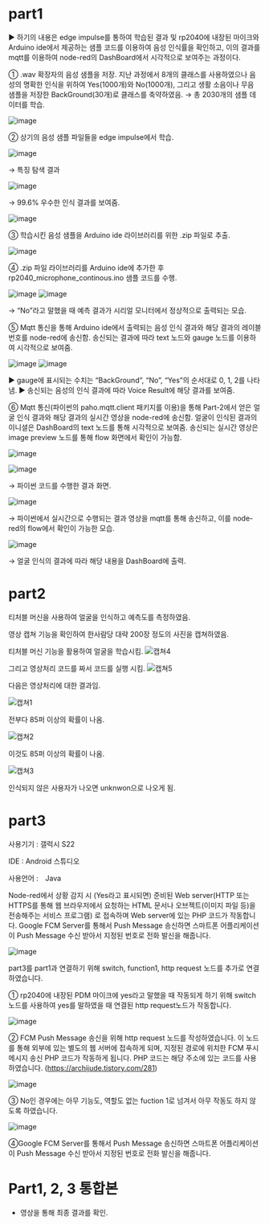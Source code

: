 # part1
▶ 하기의 내용은 edge impulse를 통하여 학습된 결과 및 rp2040에 내장된 마이크와 Arduino ide에서 제공하는 샘플 코드를 이용하여 음성 인식률을 확인하고, 이의 결과를 mqtt를 이용하여 node-red의 DashBoard에서 시각적으로 보여주는 과정이다. 

①	.wav 확장자의 음성 샘플을 저장. 
지난 과정에서 8개의 클래스를 사용하였으나 음성의 명확한 인식을 위하여 Yes(1000개)와 No(1000개), 그리고 생활 소음이나 무음 샘플을 저장한 BackGround(30개)로 클래스를 축약하였음. 
→ 총 2030개의 샘플 데이터를 학습. 

![image](https://github.com/wjh1212/Capstone-Design/assets/103232862/6ceaff67-71f3-477e-890e-c8eadc2bb2fc)

②	 상기의 음성 샘플 파일들을 edge impulse에서 학습.

![image](https://github.com/wjh1212/Capstone-Design/assets/103232862/f1109415-3524-4405-8601-d2ad61799a8a)

→ 특징 탐색 결과

![image](https://github.com/wjh1212/Capstone-Design/assets/103232862/59fc05ad-4f49-42ef-b1db-d566d0acb3b7)

→ 99.6% 우수한 인식 결과를 보여줌.

![image](https://github.com/wjh1212/Capstone-Design/assets/103232862/8cab8a16-f831-41d5-9027-e2010e664b74)

③	학습시킨 음성 샘플을 Arduino ide 라이브러리를 위한 .zip 파일로 추출.

![image](https://github.com/wjh1212/Capstone-Design/assets/103232862/2e3096fe-9677-4f8d-9a07-5dd834979cc3)

④	.zip 파일 라이브러리를 Arduino ide에 추가한 후 rp2040_microphone_continous.ino 샘플 코드를 수행. 

![image](https://github.com/wjh1212/Capstone-Design/assets/103232862/46505fe9-a9c8-475b-b82d-2f6b3fb1c063)
![image](https://github.com/wjh1212/Capstone-Design/assets/103232862/6f0baabf-8080-44ce-bbea-78db8b8c0479)

→ “No”라고 말했을 때 예측 결과가 시리얼 모니터에서 정상적으로 출력되는 모습. 

⑤	Mqtt 통신을 통해 Arduino ide에서 출력되는 음성 인식 결과와 해당 결과의 레이블 번호를 node-red에 송신함. 송신되는 결과에 따라 text 노드와 gauge 노드를 이용하여 시각적으로 보여줌. 

![image](https://github.com/wjh1212/Capstone-Design/assets/103232862/1e8a9f77-3e6b-4bf5-9fc6-4127d26ebb6d)
![image](https://github.com/wjh1212/Capstone-Design/assets/103232862/e7ecd526-56a3-4bff-9410-b677499ec9a4)

▶ gauge에 표시되는 수치는 “BackGround”, “No”, “Yes”의 순서대로 0, 1, 2를 나타냄.
▶ 송신되는 음성의 인식 결과에 따라 Voice Result에 해당 결과를 보여줌. 

⑥	Mqtt 통신(파이썬의 paho.mqtt.client 패키지를 이용)을 통해 Part-2에서 얻은 얼굴 인식 결과와 해당 결과의 실시간 영상을 node-red에 송신함. 얼굴이 인식된 결과의 이니셜은 DashBoard의 text 노드를 통해 시각적으로 보여줌. 송신되는 실시간 영상은 image preview 노드를 통해 flow 화면에서 확인이 가능함. 

![image](https://github.com/wjh1212/Capstone-Design/assets/103232862/8238e7fa-68b6-4ed0-8929-74283803254d)

![image](https://github.com/wjh1212/Capstone-Design/assets/103232862/609f9264-6856-49e3-b8ce-87244986069d)

→ 파이썬 코드를 수행한 결과 화면.

![image](https://github.com/wjh1212/Capstone-Design/assets/103232862/38318160-b51e-4767-9ddf-a2c447e782cb)

→ 파이썬에서 실시간으로 수행되는 결과 영상을 mqtt를 통해 송신하고, 이를 node-red의 flow에서 확인이 가능한 모습.

![image](https://github.com/wjh1212/Capstone-Design/assets/103232862/89da4aa3-dd4b-41ca-aeb3-51cfab0efebd)

→ 얼굴 인식의 결과에 따라 해당 내용을 DashBoard에 출력.



# part2

티처블 머신을 사용하여 얼굴을 인식하고 예측도를 측정하였음.

영상 캡쳐 기능을 확인하여 한사람당 대략 200장 정도의 사진을 캡쳐하였음.

티처블 머신 기능을 활용하여 얼굴을 학습시킴.
![캡쳐4](https://github.com/wjh1212/Capstone-Design/assets/103232862/bb19c920-f0f2-441a-86d6-d6f26ddff68b)

그리고 영상처리 코드를 짜서 코드를 실행 시킴.
![캡쳐5](https://github.com/wjh1212/Capstone-Design/assets/103232862/bc454a20-d5bf-4841-b1cc-f7a660843e29)

 다음은 영상처리에 대한 결과임.

![캡쳐1](https://github.com/wjh1212/Capstone-Design/assets/103232862/5bccb113-c6c1-4828-866d-decc491c14bf)



 전부다 85퍼 이상의 확률이 나옴.

![캡쳐2](https://github.com/wjh1212/Capstone-Design/assets/103232862/95e801cb-aaf7-48b4-8413-4e26f79bd660)

이것도 85퍼 이상의 확률이 나옴.

![캡쳐3](https://github.com/wjh1212/Capstone-Design/assets/103232862/5e259914-f8f9-49d6-b21b-4e5e374cff20)

인식되지 않은 사용자가 나오면 unknwon으로 나오게 됨.



# part3

사용기기 : 갤럭시 S22

IDE : Android 스튜디오

사용언어 :　Java

Node-red에서 상황 감지 시 (Yes라고 표시되면) 준비된 Web server(HTTP 또는 HTTPS를 통해 웹 브라우저에서 요청하는 HTML 문서나 오브젝트(이미지 파일 등)을 전송해주는 서비스 프로그램) 로 접속하며 Web server에 있는 PHP 코드가 작동합니다. Google FCM Server를 통해서 Push Message 송신하면 스마트폰 어플리케이션이 Push Message 수신 받아서 지정된 번호로 전화 발신을 해줍니다.


![image](https://github.com/wjh1212/Capstone-Design/assets/103232862/a993913d-8d8a-4a51-adb6-4a83847be658)





part3를 part1과 연결하기 위해 switch, function1, http request 노드를 추가로 연결하였습니다.


①  rp2040에 내장된 PDM 마이크에 yes라고 말했을 때 작동되게 하기 위해 switch노드를 사용하여 yes를 말하였을 때 연결된 http request노드가 작동합니다.

![image](https://github.com/wjh1212/Capstone-Design/assets/103232862/45d118ad-fe79-4b06-9ec2-5eab181d04cd)


② FCM Push Message 송신을 위해 http request 노드를 작성하였습니다. 이 노드를 통해 외부에 있는 별도의 웹 서버에 접속하게 되며, 지정된 경로에 위치한 FCM 푸시 메시지 송신 PHP 코드가 작동하게 됩니다. 
PHP 코드는 해당 주소에 있는 코드를 사용하였습니다. (https://archijude.tistory.com/281)

![image](https://github.com/wjh1212/Capstone-Design/assets/103232862/4d908185-e4d4-41be-85c5-104783ad0fbf)


③ No인 경우에는 아무 기능도, 역할도 없는 fuction 1로 넘겨서 아무 작동도 하지 않도록 하였습니다.


![image](https://github.com/wjh1212/Capstone-Design/assets/103232862/ae049f29-3ba1-4889-ac9b-2795062866ab)




④Google FCM Server를 통해서 Push Message 송신하면 스마트폰 어플리케이션이 Push Message 수신 받아서 지정된 번호로 전화 발신을 해줍니다.


# Part1, 2, 3 통합본
- 영상을 통해 최종 결과를 확인. 
